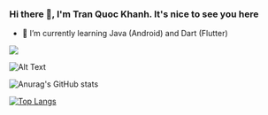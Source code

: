 ### Hi there 👋, I'm Tran Quoc Khanh. It's nice to see you here

- 🌱 I’m currently learning Java (Android) and Dart (Flutter) 

![](https://komarev.com/ghpvc/?username=KSB-tqk&label=Visitors)

![Alt Text](https://camo.githubusercontent.com/93ca47e21e17f622a41d26d599e008e4c30b8a322186f18019bc43d54f57b0c9/68747470733a2f2f696d672e736869656c64732e696f2f62616467652f2d4c696e6b6564496e2d3065373661383f7374796c653d666c61742d737175617265266c6f676f3d4c696e6b6564696e266c6f676f436f6c6f723d7768697465)

![Anurag's GitHub stats](https://github-readme-stats.vercel.app/api?username=KSB-tqk&show_icons=true&theme=gotham)

[![Top Langs](https://github-readme-stats.vercel.app/api/top-langs/?username=KSB-tqk&layout=compact&theme=gotham)](https://github.com/anuraghazra/github-readme-stats)


